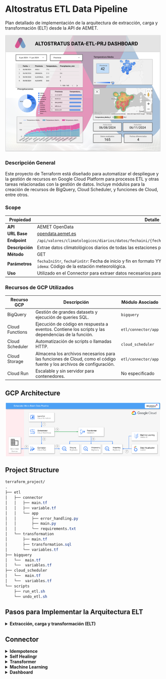# Altostratus ETL Data Pipeline

Plan detallado de implementación de la arquitectura de extracción, carga y transformación (ELT) desde la API de AEMET.

![Dashboard Visualization](documentation/images/altostratus-data-prj-dashboard.png)

### Descripción General
Este proyecto de Terraform está diseñado para automatizar el despliegue y la gestión de recursos en Google Cloud Platform para procesos ETL y otras tareas relacionadas con la gestión de datos. Incluye módulos para la creación de recursos de BigQuery, Cloud Scheduler, y funciones de Cloud, entre otros.

### Scope

| **Propiedad**   | **Detalle**                                                                                    |
|-----------------|------------------------------------------------------------------------------------------------|
| **API**         | AEMET OpenData                                                                                 |
| **URL Base**    | [opendata.aemet.es](https://opendata.aemet.es/dist/index.html#/informacion-satelite)           |
| **Endpoint**    | `/api/valores/climatologicos/diarios/datos/fechaini/{fechaIniStr}/fechafin/{fechaFinStr}/estacion/{idema}` |
| **Descripción** | Extrae datos climatológicos diarios de todas las estaciones para un rango de fechas específico.|
| **Método**      | GET                                                                                            |
| **Parámetros**  | `fechaIniStr`, `fechaFinStr`: Fecha de inicio y fin en formato YYYY-MM-DD.<br>`idema`: Código de la estación meteorológica. |
| **Uso**         | Utilizado en el Connector para extraer datos necesarios para procesamiento en Staging.         |

### Recursos de GCP Utilizados

| Recurso GCP       | Descripción                                                | Módulo Asociado    |
|-------------------|------------------------------------------------------------|--------------------|
| BigQuery          | Gestión de grandes datasets y ejecución de queries SQL.    | `bigquery`         |
| Cloud Functions   | Ejecución de código en respuesta a eventos. Contiene los scripts y las dependencias de la función. | `etl/connector/app`|
| Cloud Scheduler   | Automatización de scripts o llamadas HTTP.                 | `cloud_scheduler`  |
| Cloud Storage     | Almacena los archivos necesarios para las funciones de Cloud, como el código fuente y los archivos de configuración. | `etl/connector/app`|
| Cloud Run         | Escalable y sin servidor para contenedores.                | No especificado    |


## GCP Architecture

![subject](documentation/images/gcp_structure.png)

## Project Structure

```css
terraform_project/
.
├── etl
│   ├── connector
│   │   ├── main.tf
│   │   ├── variable.tf
│   │   └── app
│   │       ├── error_handling.py
│   │       ├── main.py
│   │       └── requirements.txt
│   └── transformation
│       ├── main.tf
│       ├── transformation.sql
│       └── variables.tf
├── bigquery
│   └──  main.tf
│   └──  variables.tf
├── cloud_scheduler
│   └──  main.tf
│   └──  variables.tf
└── scripts
    ├── run_etl.sh
    └── undo_etl.sh
```


## Pasos para Implementar la Arquitectura ELT


<details>
<summary><strong>Extracción, carga y transformación (ELT)</strong></summary>

### Flujo de Proceso ETL

1. **Extracción (E) - Connector:**
   - La función del connector se conecta a la API de AEMET.
   - Extrae los datos meteorológicos.
   - Almacena estos datos en la tabla de `staging` en BigQuery.

2. **Transformación (T) - Transformation:**
   - **Vista para Eliminación de Duplicados:**
     - Crea la vista `processing.aemet_data_clean_view` para eliminar duplicados.
   - **Vista para Validación y Limpieza:**
     - Crea la vista `processing.aemet_data_clean_validated_view` para validar y limpiar los datos.
   - **Tabla para Agregación y Cálculo:**
     - Crea la tabla `reporting.aemet_data_aggregated` a partir de las vistas procesadas.
     - Realiza cálculos como promedio de temperatura, suma de precipitación, etc.

3. **Carga (L) - Reporting:**
   - La tabla `reporting.aemet_data_aggregated` contiene los datos finales y agregados.
   - Estos datos están listos para ser consumidos por herramientas de visualización como Looker Studio.

</details>

## Connector

<details>
<summary><strong>Idempotence</strong></summary>
    
### Idempotencia
La idempotencia es un principio de diseño que asegura que múltiples invocaciones de una operación bajo las mismas condiciones producen el mismo resultado sin efectos adicionales. En el contexto de un conector ETL, asegura que al ejecutarse repetidas veces, el proceso no generará datos duplicados, incluso si se invoca varias veces el mismo día.

El conector está diseñado para ser idempotente. Esto se logra mediante una serie de controles y verificaciones que aseguran que solo se carguen datos nuevos o faltantes en la base de datos, sin duplicar entradas existentes. A continuación, se detallan los pasos y mecanismos utilizados:

1. **Verificación de Datos Existentes:**
   - Antes de insertar datos en BigQuery, el conector verifica si ya existen en la tabla destino. Esto se hace mediante una consulta SQL que busca registros por fecha y estación.
   ```python
   def check_data_exists(client, table_id, date, station):
       query = f"""
       SELECT COUNT(*) as count
       FROM `{table_id}`
       WHERE Fecha = '{date}' AND Estacion = '{station}'
       """
       query_job = client.query(query)
       results = query_job.result()
       for row in results:
           if row.count > 0:
               return True
       return False
   ```

2. **Procesamiento Condicional de Datos:**
   - Solo los datos que no existen actualmente en la base de datos son procesados y cargados. Esto evita duplicados y asegura que cada ejecución del conector, incluso repetida en el mismo día, no altere los resultados de las cargas anteriores.
   ```python
   for row in data:
       if not check_data_exists(client, table_id, row['Fecha'], row['Estacion']):
           unique_data.append(row)

   if unique_data:
       errors = client.insert_rows_json(table_id, unique_data)
       if errors:
           raise Exception(f"Failed to insert rows: {errors}")
   ```

3. **Manejo de Excepciones y Errores de Conectividad:**
   - Cualquier fallo en la obtención de datos o en la respuesta de la API resulta en la captura de estos incidentes sin reintentar automáticamente la carga, lo que podría llevar a intentos duplicados de inserción.
   ```python
   except requests.exceptions.RequestException as e:
       print(f"Exception occurred for station {station_id}, logging failed request: {e}")
       failed_stations.append(station_id)
   ```

#### Beneficios de la Idempotencia
Implementar la idempotencia en el conector ofrece múltiples beneficios, incluyendo:
- **Consistencia de Datos**: Asegura que los datos sean consistentes y confiables, libres de duplicaciones no deseadas.
- **Robustez Operativa**: Mejora la robustez del sistema al manejar fallos y reinvocaciones sin introducir anomalías en los datos.
- **Optimización de Recursos**: Reduce el uso innecesario de recursos al evitar procesar y almacenar datos que ya están presentes.
  
</details>


<details>
<summary><strong>Self Healingr</strong></summary>

# Self Healing

La auto-reparación en nuestro conector de Altostratus asegura que si ocurre alguna interrupción en la disponibilidad de la API de AEMET, como un período de inactividad de dos semanas, el sistema automáticamente recupera y carga los datos perdidos una vez que la API vuelve a estar disponible.

#### Mecanismo de Auto-Reparación:

1. **Registro de Solicitudes Fallidas:**
   - Si una solicitud a la API falla, el incidente se registra en una tabla específica (`FAILED_REQUESTS_TABLE`) con detalles como la fecha de inicio, la fecha de fin y el código de la estación.
   ```python
   def log_failed_requests(client, start_date, end_date, station_id):
       table_id = os.getenv('FAILED_REQUESTS_TABLE_ID')
       row = {"FechaInicio": start_date, "FechaFin": end_date, "Estacion": station_id}
       client.insert_rows_json(table_id, [row])
   ```

2. **Reintento de Cargas Fallidas:**
   - Regularmente se revisa la tabla de solicitudes fallidas para intentar nuevamente cargar los datos. Si la API vuelve a estar disponible y los datos pueden ser recuperados, se procesan y cargan en BigQuery.
   ```python
   def retry_failed_requests(client, api_key):
       table_id = os.getenv('FAILED_REQUESTS_TABLE_ID')
       failed_requests = client.query(f"SELECT * FROM `{table_id}`").result()
       for request in failed_requests:
           data_url = fetch_aemet_data(api_key, request.FechaInicio, request.FechaFin, request.Estacion)
           if data_url:
               data = fetch_data_from_url(data_url)
               load_data_to_bigquery(data)
               delete_failed_request(client, request.FechaInicio, request.FechaFin, request.Estacion)
   ```

3. **Limpieza de Registros de Fallos:**
   - Después de una carga exitosa, las entradas correspondientes en la tabla de solicitudes fallidas se eliminan para evitar reintento innecesarios y mantener la tabla limpia.
   ```python
   def delete_failed_request(client, start_date, end_date, station_id):
       table_id = os.getenv('FAILED_REQUESTS_TABLE_ID')
       client.query(f"DELETE FROM `{table_id}` WHERE FechaInicio = '{start_date}' AND FechaFin = '{end_date}' AND Estacion = '{station_id}'")
   ```

#### Beneficios:

- **Continuidad y Completitud de Datos**: Asegura que todos los datos necesarios sean recuperados y cargados, manteniendo la integridad y completitud del conjunto de datos.
- **Resiliencia Operativa**: Aumenta la capacidad del sistema para manejar interrupciones sin intervención humana, mejorando la fiabilidad del proceso ETL.
- **Eficiencia en la Gestión de Datos**: Optimiza el manejo de datos y recursos al automatizar la recuperación de datos tras fallos de conexión con la fuente.

</details>


<details>
<summary><strong>Transformer</strong></summary>

### Descripción del Transformer

El módulo Transformer es crucial para la conversión de datos crudos en información agregada y limpia que se almacena para el análisis y reporte final. Este proceso se realiza mediante scripts SQL que manipulan y transforman datos almacenados en BigQuery, siguiendo un flujo detallado y estructurado de operaciones.

#### Proceso de Transformación Detallado:

1. **Eliminación de Duplicados:**
   - Primero, se crea una vista en BigQuery que elimina los duplicados de los datos recopilados, garantizando que cada registro en el dataset `staging` sea único. Esto se logra utilizando la cláusula `SELECT DISTINCT`.
   ```sql
   CREATE OR REPLACE VIEW processing.aemet_data_clean_view AS
   SELECT DISTINCT *
   FROM staging.aemet_data;
   ```

2. **Validación y Limpieza de Datos:**
   - A continuación, se aplica una segunda vista para validar y limpiar los datos. Esta vista filtra los registros para asegurarse de que todos los campos críticos contengan valores válidos y no nulos, como temperaturas y precipitaciones.
   ```sql
   CREATE OR REPLACE VIEW processing.aemet_data_clean_validated_view AS
   SELECT *
   FROM processing.aemet_data_clean_view
   WHERE Temperatura_Media_C IS NOT NULL
     AND Temperatura_Maxima_C IS NOT NULL
     AND Temperatura_Minima_C IS NOT NULL;
   ```

3. **Agregación y Cálculo:**
   - Finalmente, se realiza una transformación que agrega los datos por provincia y fecha, calculando promedios y totales para varias métricas climáticas. Esta transformación se almacena como una tabla en el dataset `reporting`.
   ```sql
   CREATE OR REPLACE TABLE reporting.aemet_data_aggregated AS
   SELECT Provincia, Fecha,
          AVG(Temperatura_Media_C) AS Avg_Temperatura_Media_C,
          AVG(Temperatura_Maxima_C) AS Avg_Temperatura_Maxima_C,
          AVG(Temperatura_Minima_C) AS Avg_Temperatura_Minima_C,
          SUM(Precipitacion_mm) AS Total_Precipitacion_mm,
          AVG(Humedad_Relativa_Media) AS Avg_Humedad_Relativa_Media,
          AVG(Presion_Maxima_hPa) AS Avg_Presion_Maxima_hPa,
          AVG(Presion_Minima_hPa) AS Avg_Presion_Minima_hPa,
          AVG(Velocidad_Media_Viento_ms) AS Avg_Velocidad_Media_Viento_ms,
          MAX(Racha_Maxima_Viento_ms) AS Max_Racha_Maxima_Viento_ms
   FROM processing.aemet_data_clean_validated_view
   GROUP BY Provincia, Fecha;
   ```

#### Características Clave del Transformer:

- **Automatización de Limpieza y Validación:** Asegura la calidad y la confiabilidad de los datos que fluyen hacia los sistemas de reporting y análisis.
- **Eficiencia de Consultas:** Al almacenar vistas intermedias y tablas, se minimiza el costo computacional de futuras consultas y análisis, permitiendo un acceso más rápido y eficiente a los datos.
- **Facilidad de Mantenimiento:** Mantener el código SQL en archivos separados y bien documentados facilita su revisión y actualización.

</details>


<details>
<summary><strong>Machine Learning</strong></summary>


</details>

<details>
<summary><strong>Dashboard</strong></summary>


</details>

